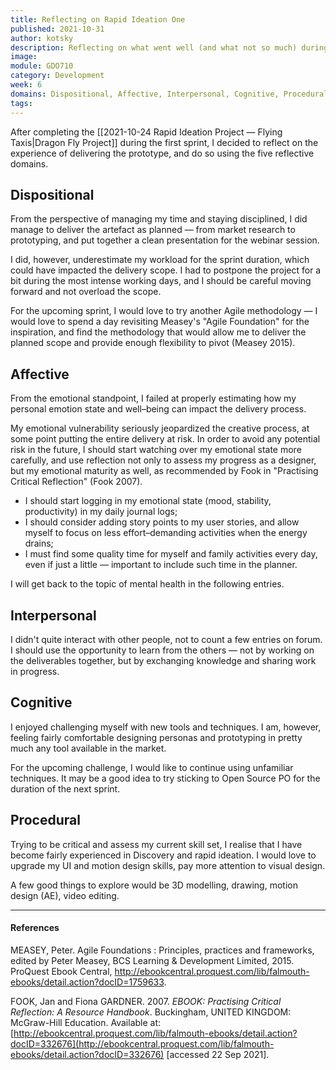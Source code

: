 ```yaml
---
title: Reflecting on Rapid Ideation One
published: 2021-10-31
author: kotsky
description: Reflecting on what went well (and what not so much) during the first sprint
image: 
module: GDO710
category: Development
week: 6
domains: Dispositional, Affective, Interpersonal, Cognitive, Procedural
tags: 
---
```


After completing the [[2021-10-24 Rapid Ideation Project — Flying Taxis|Dragon Fly Project]] during the first sprint, I decided to reflect on the experience of delivering the prototype, and do so using the five reflective domains.

## Dispositional

From the perspective of managing my time and staying disciplined, I did manage to deliver the artefact as planned — from market research to prototyping, and put together a clean presentation for the webinar session.

I did, however, underestimate my workload for the sprint duration, which could have impacted the delivery scope. I had to postpone the project for a bit during the most intense working days, and I should be careful moving forward and not overload the scope.

For the upcoming sprint, I would love to try another Agile methodology — I would love to spend a day revisiting Measey's "Agile Foundation" for the inspiration, and find the methodology that would allow me to deliver the planned scope and provide enough flexibility to pivot (Measey 2015).

## Affective

From the emotional standpoint, I failed at properly estimating how my personal emotion state and well–being can impact the delivery process.

My emotional vulnerability seriously jeopardized the creative process, at some point putting the entire delivery at risk. In order to avoid any potential risk in the future, I should start watching over my emotional state more carefully, and use reflection not only to assess my progress as a designer, but my emotional maturity as well, as recommended by Fook in "Practising Critical Reflection" (Fook 2007).

-   I should start logging in my emotional state (mood, stability, productivity) in my daily journal logs;
-   I should consider adding story points to my user stories, and allow myself to focus on less effort–demanding activities when the energy drains;
-   I must find some quality time for myself and family activities every day, even if just a little — important to include such time in the planner.

I will get back to the topic of mental health in the following entries.

## Interpersonal

I didn't quite interact with other people, not to count a few entries on forum. I should use the opportunity to learn from the others — not by working on the deliverables together, but by exchanging knowledge and sharing work in progress.

## Cognitive

I enjoyed challenging myself with new tools and techniques. I am, however, feeling fairly comfortable designing personas and prototyping in pretty much any tool available in the market.

For the upcoming challenge, I would like to continue using unfamiliar techniques. It may be a good idea to try sticking to Open Source PO for the duration of the next sprint.

## Procedural

Trying to be critical and assess my current skill set, I realise that I have become fairly experienced in Discovery and rapid ideation. I would love to upgrade my UI and motion design skills, pay more attention to visual design.

A few good things to explore would be 3D modelling, drawing, motion design (AE), video editing.

---

#### References

MEASEY, Peter. Agile Foundations : Principles, practices and frameworks, edited by Peter Measey, BCS Learning & Development Limited, 2015. ProQuest Ebook Central, http://ebookcentral.proquest.com/lib/falmouth-ebooks/detail.action?docID=1759633.

FOOK, Jan and Fiona GARDNER. 2007. _EBOOK: Practising Critical Reflection: A Resource Handbook_. Buckingham, UNITED KINGDOM: McGraw-Hill Education. Available at: [http://ebookcentral.proquest.com/lib/falmouth-ebooks/detail.action?docID=332676](http://ebookcentral.proquest.com/lib/falmouth-ebooks/detail.action?docID=332676) [accessed 22 Sep 2021].
